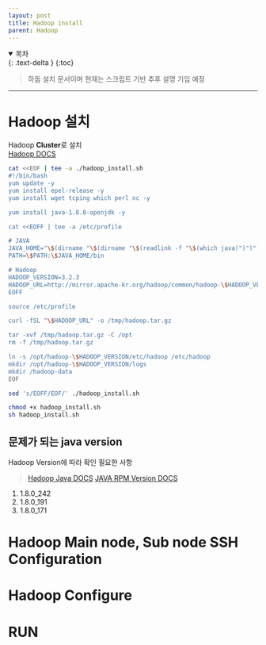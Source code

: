 ```yaml
---
layout: post
title: Hadoop install
parent: Hadoop
---
```

<details open markdown="block">
  <summary>
    목차
  </summary>
  {: .text-delta }
{:toc}
</details>


> 하둡 설치 문서이며 현재는 스크립트 기반
> 추후 설명 기입 예정

----
   
# Hadoop 설치
Hadoop **Cluster**로 설치   
[Hadoop DOCS](https://hadoop.apache.org/docs/r3.2.3/hadoop-project-dist/hadoop-common/ClusterSetup.html)


```bash
cat <<EOF | tee -a ./hadoop_install.sh
#!/bin/bash
yum update -y
yum install epel-release -y
yum install wget tcping which perl nc -y

yum install java-1.8.0-openjdk -y

cat <<EOFF | tee -a /etc/profile

# JAVA 
JAVA_HOME="\$(dirname "\$(dirname "\$(readlink -f "\$(which java)")")")"
PATH=\$PATH:\$JAVA_HOME/bin

# Hadoop
HADOOP_VERSION=3.2.3
HADOOP_URL=http://mirror.apache-kr.org/hadoop/common/hadoop-\$HADOOP_VERSION/hadoop-\$HADOOP_VERSION.tar.gz
EOFF

source /etc/profile

curl -fSL "\$HADOOP_URL" -o /tmp/hadoop.tar.gz

tar -xvf /tmp/hadoop.tar.gz -C /opt
rm -f /tmp/hadoop.tar.gz 

ln -s /opt/hadoop-\$HADOOP_VERSION/etc/hadoop /etc/hadoop
mkdir /opt/hadoop-\$HADOOP_VERSION/logs
mkdir /hadoop-data
EOF

sed 's/EOFF/EOF/' ./hadoop_install.sh

chmod +x hadoop_install.sh
sh hadoop_install.sh
```

## 문제가 되는 java version
Hadoop Version에 따라 확인 필요한 사항   
> [Hadoop Java DOCS](https://cwiki.apache.org/confluence/display/HADOOP/Hadoop+Java+Versions)
> [JAVA RPM Version DOCS](https://rpmfind.net/linux/rpm2html/search.php?query=java-1.8.0-openjdk)

   
1. 1.8.0_242
2. 1.8.0_191
3. 1.8.0_171

# Hadoop Main node, Sub node SSH Configuration


# Hadoop Configure

# RUN
